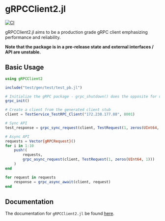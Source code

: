 # gRPCClient2.jl

[![CI](https://github.com/csvance/gRPCClient2.jl/actions/workflows/ci.yml/badge.svg)](https://github.com/csvance/gRPCClient2.jl/actions/workflows/ci.yml)

gRPCClient2.jl aims to be a production grade gRPC client emphasizing performance and reliability.

**Note that the package is in a pre-release state and external interfaces / API are unstable.**

## Basic Usage

```julia
using gRPCClient2

include("test/gen/test/test_pb.jl")

# Initialize the gRPC package - grpc_shutdown() does the opposite for use with Revise.
grpc_init()

# Create a client from the generated client stub
client = TestService_TestRPC_Client("172.238.177.88", 8001)

# Sync API
test_response = grpc_sync_request(client, TestRequest(1, zeros(UInt64, 1)))

# Async API
requests = Vector{gRPCRequest}()
for i in 1:10
    push!(
        requests, 
        grpc_async_request(client, TestRequest(1, zeros(UInt64, 1)))
    )
end

for request in requests
    response = grpc_async_await(client, request)
end
```

## Documentation

The documentation for `gRPCClient2.jl` be found [here](https://csvance.github.io/gRPCClient2.jl).